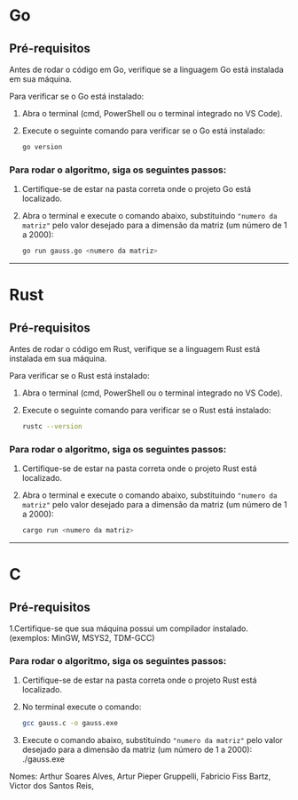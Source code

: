 # Go

## Pré-requisitos

Antes de rodar o código em Go, verifique se a linguagem Go está instalada em sua máquina.

Para verificar se o Go está instalado:

1. Abra o terminal (cmd, PowerShell ou o terminal integrado no VS Code).
2. Execute o seguinte comando para verificar se o Go está instalado:

   ```bash
   go version

### Para rodar o algoritmo, siga os seguintes passos:

1. Certifique-se de estar na pasta correta onde o projeto Go está localizado.
2. Abra o terminal e execute o comando abaixo, substituindo `"numero da matriz"` pelo valor desejado para a dimensão da matriz (um número de 1 a 2000):

   ```bash
   go run gauss.go <numero da matriz>

-------------------------------------------------------------------------------------------------
# Rust

## Pré-requisitos

Antes de rodar o código em Rust, verifique se a linguagem Rust está instalada em sua máquina.

Para verificar se o Rust está instalado:

1. Abra o terminal (cmd, PowerShell ou o terminal integrado no VS Code).
2. Execute o seguinte comando para verificar se o Rust está instalado:

   ```bash
   rustc --version


### Para rodar o algoritmo, siga os seguintes passos:

1. Certifique-se de estar na pasta correta onde o projeto Rust está localizado.
2. Abra o terminal e execute o comando abaixo, substituindo `"numero da matriz"` pelo valor desejado para a dimensão da matriz (um número de 1 a 2000):

   ```bash
   cargo run <numero da matriz>

-------------------------------------------------------------------------------------------------
# C

## Pré-requisitos
1.Certifique-se que sua máquina possui um compilador instalado. (exemplos: MinGW, MSYS2, TDM-GCC)

### Para rodar o algoritmo, siga os seguintes passos:
1. Certifique-se de estar na pasta correta onde o projeto Rust está localizado.
2. No terminal execute o comando:

   ```bash
   gcc gauss.c -o gauss.exe

4. Execute o comando abaixo, substituindo `"numero da matriz"` pelo valor desejado para a dimensão da matriz (um número de 1 a 2000):
./gauss.exe <numero da matriz>

Nomes:
Arthur Soares Alves,
Artur Pieper Gruppelli,
Fabricio Fiss Bartz,
Victor dos Santos Reis,
